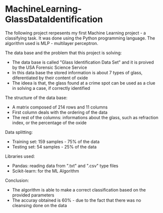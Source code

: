 # MachineLearning-GlassDataIdentification

The following project rerpesents my first Machine Learning project - a classifying task. 
It was done using the Python programming language.
The algorithm used is MLP - multilayer perceptron.

The data base and the problem that this project is solving:
  * The data base is called "Glass Identification Data Set" and it is proived by the USA Forensic Science Service
  * In this data base the stored information is about 7 types of glass, diferentiated by their content of oxide
  * The ideea is that, the glass found at a crime spot can be used as a clue in solving a case, if correctly identified

The structure of the data base:
  * A matrix composed of 214 rows and 11 columns
  * First column deals with the ordering of the data
  * The rest of the columns: informations about the glass, such as refraction index, or the percentage of the oxide

Data splitting:
  * Training set: 159 samples - 75% of the data
  * Testing set: 54 samples - 25% of the data

Libraries used:
  * Pandas: reading data from ".txt" and ".csv" type files
  * Scikit-learn: for the ML Algorithm

Conclusion:
  * The algorithm is able to make a correct classification based on the provided parameters
  * The accuray obtained is 60% - due to the fact that there was no cleansing done on the data 
